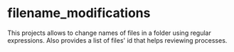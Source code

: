 # filename_modifications
This projects allows to change names of files in a folder using regular expressions. Also provides a list of files' id that helps reviewing processes.
